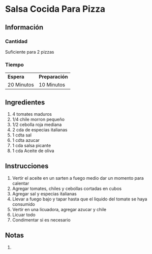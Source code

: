 # Salsa Cocida Para Pizza

## Información

### Cantidad

Suficiente para 2 pizzas

### Tiempo

|  |  |
| :--- | :--- |
| **Espera** | **Preparación** |
| 20 Minutos | 10 Minutos |

## Ingredientes

1. 4 tomates maduros
2. 1/4 chile morron pequeño
3. 1/2 cebolla roja mediana
4. 2 cda de especias italianas
5. 1 cdta sal
6. 1 cdta azucar
7. 1 cda salsa picante
8. 1 cda Aceite de oliva

## Instrucciones

1. Vertir el aceite en un sarten a fuego medio dar un momento para calentar
2. Agregar tomates, chiles y cebollas cortadas en cubos
3. Agregar sal y especias italianas
4. Llevar a fuego bajo y tapar hasta que el liquido del tomate se haya consumido
5. Vertir en una licuadora, agregar azucar y chile
6. Licuar todo
7. Condimentar si es necesario

## Notas

1.

